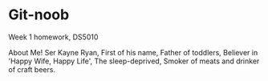 # Git-noob
Week 1 homework, DS5010

About Me!
Ser Kayne Ryan, First of his name, Father of toddlers,
Believer in 'Happy Wife, Happy Life',
The sleep-deprived, Smoker of meats and drinker of craft beers.

